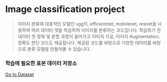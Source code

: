 # Image classification project
> 이미지 분류에 대표적인 모델인 vgg11, efficientnet, mobilenet, resnet을 사용하여 여러 데이터 셋을 학습하여 이미지를 분류하는 코드입니다. 학습하기 전 데이터 셋 정제 및 분할 과정이 들어가고 이미지 가공, 이미지 Augmentation, 정확도 판단 코드도 제공됩니다. 제공된 코드를 바탕으로 다양한 데이터를 바탕으로 분류 모델을 만들어볼 수 있습니다.

### 학습에 필요한 표본 데이터 저장소
[Go to Dataset](https://drive.google.com/drive/folders/1NsxkHlgD2CjFbZwflCG6C3xHBlI_lZ5n?usp=drive_link)
